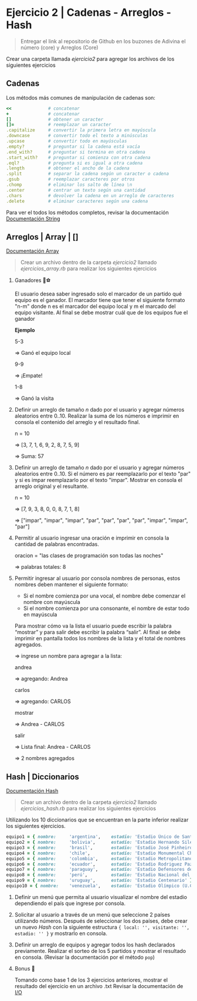 # Ejercicio 2 | Cadenas - Arreglos - Hash

> Entregar el link al repositorio de Github en los buzones de Adivina el número (core) y Arreglos (Core)

Crear una carpeta llamada *ejercicio2* para agregar los archivos de los siguientes ejercicios

## Cadenas

Los métodos más comunes de manipulación de cadenas son:

```ruby
<<              # concatenar
+               # concatenar
[]              # obtener un caracter
[]=             # reemplazar un caracter
.capitalize     # convertir la primera letra en mayúscula
.downcase       # convertir todo el texto a minúsculas
.upcase         # convertir todo en mayúsculas
.empty?         # preguntar si la cadena está vacía
.end_with?      # preguntar si termina en otra cadena
.start_with?    # preguntar si comienza con otra cadena
.eql?           # pregunta si es igual a otra cadena
.length         # obtener el ancho de la cadena
.split          # separar la cadena según un caracter o cadena
.gsub           # reemplazar caracteres por otros
.chomp          # eliminar los salto de línea \n
.center         # centrar un texto según una cantidad
.chars          # devolver la cadena en un arreglo de caracteres
.delete         # eliminar caracteres según una cadena
```

Para ver el todos los métodos completos, revisar la documentación [Documentación String](https://ruby-doc.org/core-3.0.2/String.html)

## Arreglos | Array | []

[Documentación Array](https://ruby-doc.org/core-3.0.1/Array.html)

> Crear un archivo dentro de la carpeta *ejercicio2* llamado
> *ejercicios_array.rb* para realizar los siguientes ejercicios

1. Ganadores 🏀⚽

   El usuario desea saber ingresado solo el marcador de un partido qué equipo es el ganador. El marcador tiene que tener el siguiente formato "n-m" donde n es el marcador del equipo local y m el marcado del equipo visitante. Al final se debe mostrar cuál que de los equipos fue el ganador

   **Ejemplo**

   5-3

   => Ganó el equipo local

   9-9

   => ¡Empate!

   1-8

   => Ganó la visita

2. Definir un arreglo de tamaño *n* dado por el usuario y agregar números aleatorios entre 0..10. Realizar la suma de los números e imprimir en consola el contenido del arreglo y el resultado final.

    n = 10

    => [3, 7, 1, 6, 9, 2, 8, 7, 5, 9]

    => Suma: 57

3. Definir un arreglo de tamaño *n* dado por el usuario y agregar números aleatorios entre 0..10. Si el número es par reemplazarlo por el texto "par" y si es impar reemplazarlo por el texto "impar". Mostrar en consola el arreglo original y el resultante.

    n = 10

    => [7, 9, 3, 8, 0, 0, 8, 7, 1, 8]

    => ["impar", "impar", "impar", "par", "par", "par", "par", "impar", "impar", "par"]

4. Permitir al usuario ingresar una oración e imprimir en consola la cantidad de palabras encontradas.

    oracion = "las clases de programación son todas las noches"

    => palabras totales: 8

5. Permitir ingresar al usuario por consola nombres de personas, estos nombres deben mantener el siguiente formato:

   - Si el nombre comienza por una vocal, el nombre debe comenzar el nombre con mayúscula
   - Si el nombre comienza por una consonante, el nombre de estar todo en mayúscula

    Para mostrar cómo va la lista el usuario puede escribir la palabra “mostrar” y para salir debe escribir la palabra “salir”. Al final se debe imprimir en pantalla todos los nombres de la lista y el total de nombres agregados.

    => ingrese un nombre para agregar a la lista:

    andrea

    => agregando: Andrea

    carlos

    => agregando: CARLOS

    mostrar

    => Andrea - CARLOS

    salir

    => Lista final: Andrea - CARLOS

    => 2 nombres agregados

## Hash | Diccionarios

[Documentación Hash](https://ruby-doc.org/core-3.0.2/Hash.html)

> Crear un archivo dentro de la carpeta *ejercicio2* llamado
> *ejercicios_hash.rb* para realizar los siguientes ejercicios

Utilizando los 10 diccionarios que se encuentran en la parte inferior realizar los siguientes ejercicios.

```ruby
equipo1 = { nombre:     'argentina',    estadio: 'Estadio Único de Santiago del Estero' }
equipo2 = { nombre:     'bolivia',      estadio: 'Estadio Hernando Siles' }
equipo3 = { nombre:     'brasil',       estadio: 'Estadio José Pinheiro Borda' }
equipo4 = { nombre:     'chile',        estadio: 'Estadio Monumental Chile' }
equipo5 = { nombre:     'colombia',     estadio: 'Estadio Metropolitano Roberto Meléndez' }
equipo6 = { nombre:     'ecuador',      estadio: 'Estadio Rodriguez Paz Delgado' }
equipo7 = { nombre:     'paraguay',     estadio: 'Estadio Defensores del Chaco' }
equipo8 = { nombre:     'perú',         estadio: 'Estadio Nacional del Perú' }
equipo9 = { nombre:     'uruguay',      estadio: 'Estadio Centenario' }
equipo10 = { nombre:    'venezuela',    estadio: 'Estadio Olímpico (U.C.V.)' }
```

1. Definir un menú que permita al usuario visualizar el nombre del estadio dependiendo el país que ingrese por consola.

2. Solicitar al usuario a través de un menú que seleccione 2 países utilizando números. Después de seleccionar los dos países, debe crear un nuevo *Hash* con la siguiente estructura `{ local: '', visitante: '', estadio: '' }` y mostrarlo en consola.

3. Definir un arreglo de equipos y agregar todos los hash declarados previamente. Realizar el sorteo de los 5 partidos y mostrar el resultado en consola. (Revisar la documentación por el método `pop`)

4. Bonus 🌟

    Tomando como base 1 de los 3 ejercicios anteriores, mostrar el resultado del ejercicio en un archivo .txt
    Revisar la documentación de [I/O](https://ruby-doc.org/core-2.5.0/File.html)
